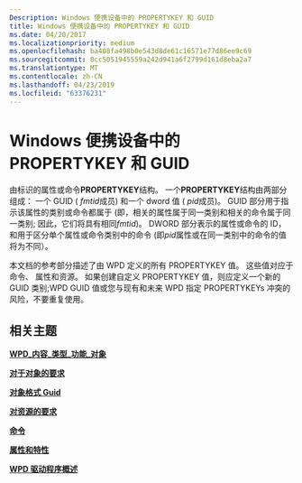 ```yaml
---
Description: Windows 便携设备中的 PROPERTYKEY 和 GUID
title: Windows 便携设备中的 PROPERTYKEY 和 GUID
ms.date: 04/20/2017
ms.localizationpriority: medium
ms.openlocfilehash: ba408fa498b0e543d8de61c16571e77d86ee9c69
ms.sourcegitcommit: 0cc5051945559a242d941a6f2799d161d8eba2a7
ms.translationtype: MT
ms.contentlocale: zh-CN
ms.lasthandoff: 04/23/2019
ms.locfileid: "63376231"
---
```

# <a name="propertykeys-and-guids-in-windows-portable-devices"></a>Windows 便携设备中的 PROPERTYKEY 和 GUID


由标识的属性或命令**PROPERTYKEY**结构。 一个**PROPERTYKEY**结构由两部分组成： 一个 GUID ( *fmtid*成员) 和一个 dword 值 ( *pid*成员)。 GUID 部分用于指示该属性的类别或命令都属于 (即，相关的属性属于同一类别和相关的命令属于同一类别; 因此，它们将具有相同*fmtid*)。 DWORD 部分表示的属性或命令的 ID，和用于区分单个属性或命令类别中的命令 (即*pid*属性或在同一类别中的命令的值将为不同）。

本文档的参考部分描述了由 WPD 定义的所有 PROPERTYKEY 值。 这些值对应于命令、 属性和资源。 如果创建自定义 PROPERTYKEY 值，则应定义一个新的 GUID 类别;WPD GUID 值或您与现有和未来 WPD 指定 PROPERTYKEYs 冲突的风险，不要重复使用。

## <a name="span-idrelatedtopicsspanrelated-topics"></a><span id="related_topics"></span>相关主题


[**WPD\_内容\_类型\_功能\_对象**](https://msdn.microsoft.com/library/windows/hardware/ff597845)

[**对于对象的要求**](requirements-for-objects.md)

[**对象格式 Guid**](https://msdn.microsoft.com/library/windows/hardware/ff597651)

[**对资源的要求**](https://msdn.microsoft.com/library/windows/hardware/ff597663)

[**命令**](https://msdn.microsoft.com/library/windows/hardware/ff597554)

[**属性和特性**](https://msdn.microsoft.com/library/windows/hardware/ff597900)

[**WPD 驱动程序概述**](wpd-drivers-overview.md)

 

 





